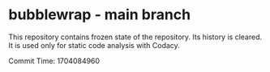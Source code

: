 # bubblewrap - main branch

This repository contains frozen state of the repository.
Its history is cleared. It is used only for static code
analysis with Codacy.

Commit Time: 1704084960